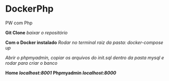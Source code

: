 # DockerPhp
PW com Php 

**Git Clone**
    *baixar o repositório*

**Com o Docker instalado**
    *Rodar no terminal raiz da pasta: docker-compose up*

*Abrir o phpmyadmin, copiar os arquivos do init.sql dentro da pasta mysql e rodar para criar o banco*

**Home *localhost:8001***
**Phpmyadmin *localhost:8000***